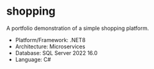 # shopping

A portfolio demonstration of a simple shopping platform.

 - Platform/Framework: .NET8
 - Architecture: Microservices
 - Database: SQL Server 2022 16.0
 - Language: C#

